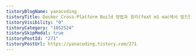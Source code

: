 ```yaml
---
tistoryBlogName: yanacoding
tistoryTitle: Docker Cross-Platform Build 방법과 원리(feat m1 mac에서 빌드한 image, 왜 ubuntu서버에서 돌아가지 않는다?!)
tistoryVisibility: "0"
tistoryCategory: "1052524"
tistorySkipModal: true
tistoryPostId: "271"
tistoryPostUrl: https://yanacoding.tistory.com/271
---
```

